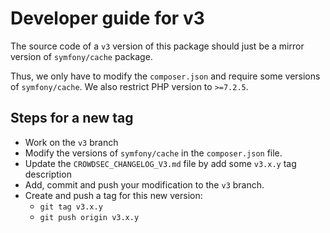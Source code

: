 # Developer guide for v3

The source code of a `v3` version of this package should just be a mirror version of `symfony/cache` package. 

Thus, we only have to modify the `composer.json` and require some versions of `symfony/cache`. We 
also restrict PHP version to `>=7.2.5`.

## Steps for a new tag

- Work on the `v3` branch
- Modify the versions of `symfony/cache` in the `composer.json` file.
- Update the `CROWDSEC_CHANGELOG_V3.md` file by add some `v3.x.y` tag description
- Add, commit and push your modification to the `v3` branch.
- Create and push a tag for this new version:
  - `git tag v3.x.y`
  - `git push origin v3.x.y`

